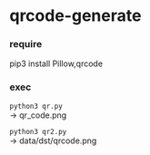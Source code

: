 # qrcode-generate

### require
pip3 install Pillow,qrcode  


### exec

`python3 qr.py`  
-> qr_code.png  

`python3 qr2.py`  
-> data/dst/qrcode.png  

